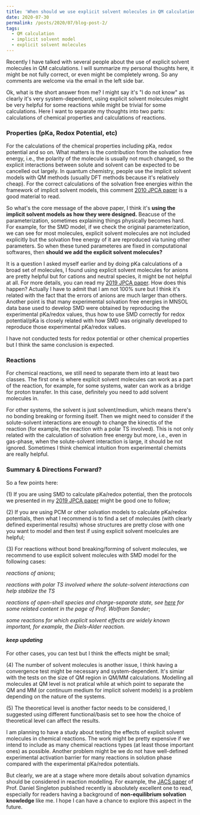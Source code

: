 ```yaml
---
title: 'When should we use explicit solvent molecules in QM calculations?'
date: 2020-07-30
permalink: /posts/2020/07/blog-post-2/
tags:
  - QM calculation
  - implicit solvent model
  - explicit solvent molecules
---
```


Recently I have talked with several people about the use of explicit solvent molecules in QM calculations. I will summarize my personal thoughts here, it might be not fully correct, or even might be completely wrong. So any comments are welcome via the email in the left side bar.

Ok, what is the short answer from me? I might say it's "I do not know" as clearly it's very system-dependent, using explicit solvent molecules might be very helpful for some reactions while might be trivial for some calculations. Here I want to separate my thoughts into two parts: calculations of chemical properties and calculations of reactions.

### Properties (pKa, Redox Potential, etc)

For the calculations of the chemical properties including pKa, redox potential and so on. What matters is the contribution from the solvation free energy, i.e., the polarity of the molecule is usually not much changed, so the explicit interactions between solute and solvent can be expected to be cancelled out largely. In quantum chemistry, people use the implicit solvent models with QM methods (usually DFT methods because it's relatively cheap). For the correct calculations of the solvation free energies within the framework of implicit solvent models, this comment [2010 JPCA paper](https://pubs.acs.org/doi/abs/10.1021/jp107136j) is a good material to read. 

So what's the core message of the above paper, I think it's **using the implicit solvent models as how they were designed.** Beacuse of the parameterization, sometimes explaining things physically becomes hard. For example, for the SMD model, if we check the original parameterization, we can see for most molecules, explicit solvent molecules are not included explicitly but the solvation free energy of it are reproduced via tuning other parameters. So when these tuned parameteres are fixed in computational softwares, then **should we add the explicit solvent molecules?** 

It is a question I asked myself earlier and by doing pKa calculations of a broad set of molecules, I found using explicit solvent molecules for anions are pretty helpful but for cations and neutral species, it might be not helpful at all. For more details, you can read my [2019 JPCA paper](https://pubs.acs.org/doi/abs/10.1021/acs.jpca.9b04920). How does this happen? Actually I have to admit that I am not 100% sure but I think it's related with the fact that the errors of anions are much larger than others. Another point is that many experimental solvation free energies in MNSOL data base used to develop SMD were obtained by reproducing the experimental pKa/redox values, thus how to use SMD correctly for redox potential/pKa is closely related with how SMD was originally developed to reproduce those experimental pKa/redox values.

I have not conducted tests for redox potential or other chemical properties but I think the same conclusion is expected.

### Reactions

For chemical reactions, we still need to separate them into at least two classes. The first one is where explicit solvent molecules can work as a part of the reaction, for example, for some systems, water can work as a bridge for proton transfer. In this case, definitely you need to add solvent molecules in.

For other systems, the solvent is just solvent/medium, which means there's no bonding breaking or forming itself. Then we might need to consider if the solute-solvent interactions are enough to change the kinectis of the reaction (for example, the reaction with a polar TS involved). This is not only related with the calculation of solvation free energy but more, i.e., even in gas-phase, when the solute-solvent interaction is large, it should be not ignored. Sometimes I think chemical intuition from experimental chemists are really helpful. 

### Summary & Directions Forward?

So a few points here: 

(1) If you are using SMD to calculate pKa/redox potential, then the protocols we presented in my [2019 JPCA paper](https://pubs.acs.org/doi/abs/10.1021/acs.jpca.9b04920) might be good one to follow;

(2) If you are using PCM or other solvation models to calculate pKa/redox potentials, then what I recommend is to find a set of molecules (with clearly defined experimental results) whose structures are pretty close with one you want to model and then test if using explicit solvent moelcules are helpful;

(3) For reactions without bond breaking/forming of solvent molecules, we recommend to use explicit solvent molecules with SMD model for the following cases:

*reactions of anions*;

*reactions with polar TS involved where the solute-solvent interactions can help stablize the TS*

*reactions of open-shell species and charge-separate state, see [here](https://www.ruhr-uni-bochum.de/oc2/wolfram_sander.html) for some related content in the page of Prof. Wolfram Sander*;

*some reactions for which explicit solvent effects are widely known important, for example, the Diels-Alder reaction.*

#### *keep updating*

For other cases, you can test but I think the effects might be small; 

(4) The number of solvent molecules is another issue, I think having a convergence test might be necessary and system-dependent. It's simiar with the tests on the size of QM region in QM/MM calculations. Modelling all molecules at QM level is not pratical while at which point to separate the QM and MM (or continuum medium for implicit solvent models) is a problem depending on the nature of the systems.

(5) The theoretical level is another factor needs to be considered, I suggested using different functional/basis set to see how the choice of theoretical level can affect the results.

I am planning to have a study about testing the effects of explicit solvent molecules in chemical reactions. The work might be pretty expensive if we intend to include as many chemical reactions types (at least those important ones) as possible. Another problem might be we do not have well-defined experimental activation barrier for many reactions in solution phase compared with the experimental pKa/redox potentials.

But clearly, we are at a stage where more details about solvation dynamics should be considered in reaction modelling. For example, the [JACS paper](https://pubs.acs.org/doi/abs/10.1021/jacs.0c06295) of Prof. Daniel Singleton published recently is absolutely excellent one to read, especially for readers having a background of **non-equilibrium solvation knowledge** like me. I hope I can have a chance to explore this aspect in the future. 

 
